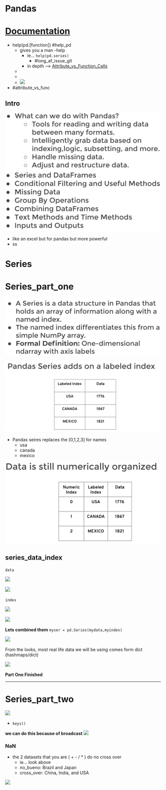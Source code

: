 # Pandas

#  [Documentation](https://pandas.pydata.org/docs/)


- help(pd.[function])  #help_pd
	- gives you a man -help
		- ie... `help(pd.series)`
			- #long_af_issue_git
		- in depth --> [Attribute_vs_Function_Calls](arrays.md#Attribute_vs_Function_Calls)
	- 
	- 
	- ![](aharo_17.png)
- #attribute_vs_func 



## Intro

![](../../z/aharo_11.png)
![](../../z/aharo_12.png)

- like an excel but for pandas but more powerful
- ss




# Series 


# Series_part_one

![](../../z/aharo_13.png)


![](../../z/aharo_14.png)

- Pandas seires replaces the [0,1,2,3] for names 
	- usa
	- canada
	- mexico

![](../../z/aharo_16.png)




## series_data_index

`data`

![](aharo_19.png)

![](aharo_20.png)


`index`

![](aharo_21.png)

![](aharo_22.png)


**Lets combined them** 
`myser = pd.Series(mydata,myindex)`

![](aharo_23.png)


From the looks, most real life data we will be using comes form dict (hashmaps/dict)


![](aharo_24.png)



**Part One Finished**

---


# Series_part_two

![](aharo_25.png)


- `keys()`


**we can do this because of broadcast**
![](aharo_26.png)


### NaN 
- the 2 datasets that you are ( + - / * ) do no cross over 
	- ie... look above
	- no_bueno: Brazil and Japan
	- cross_over: China, India, and USA



![](aharo_27.png)



























































































































































































































































































































































































































































































































































































































































































































































